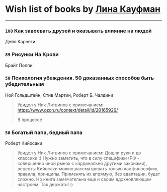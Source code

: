 # Wish list of books by [Лина Кауфман](http://vk.com/id143278479)
---

### `100` Как завоевать друзей и оказывать влияние на людей
Дейл Карнеги

### `89` Рисунки На Крови
Брайт Поппи

### `50` Психология убеждения. 50 доказанных способов быть убедительным
Ной Гольдштейн, Стив Мартин, Роберт Б. Чалдини
> Увидел у Ник Литвинов с примечанием: https://www.ozon.ru/context/detail/id/20165926/
> 
> В процессе

### `50` Богатый папа, бедный папа
Роберт Кийосаки
> Увидел у Ник Литвинов с примечанием: Дошли руки и до классики :) Нужно заметить, что в силу специфики (РФ - совершенно иной рынок с кардинально другими законами), рецепты Кийосаки можно рассматривать только как философию, правила, принципы. Применять их впрямую, без адаптации, будет сложно. Но книга замечательна ещё и своим вдохновляющим настроем. Так держать! :)

